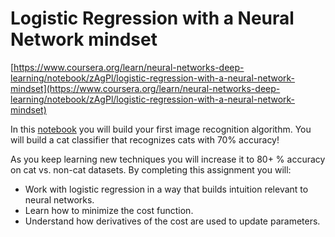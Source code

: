 # Logistic Regression with a Neural Network mindset

[https://www.coursera.org/learn/neural-networks-deep-learning/notebook/zAgPl/logistic-regression-with-a-neural-network-mindset](https://www.coursera.org/learn/neural-networks-deep-learning/notebook/zAgPl/logistic-regression-with-a-neural-network-mindset)


In this [notebook](./Logistic_Regression_with_a_Neural_Network_mindset.ipynb) you will build your first image recognition algorithm. You will build a cat classifier that recognizes cats with 70% accuracy! 

As you keep learning new techniques you will increase it to 80+ % accuracy on cat vs. non-cat datasets. By completing this assignment you will:

- Work with logistic regression in a way that builds intuition relevant to neural networks.
- Learn how to minimize the cost function.
- Understand how derivatives of the cost are used to update parameters.
